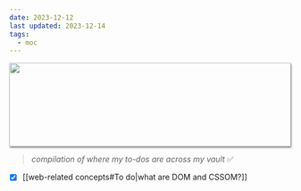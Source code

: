 ```yaml
---
date: 2023-12-12
last updated: 2023-12-14
tags:
  - moc
---
```


<img style="height: 150px; width: 100%; object-fit: cover; box-shadow: 1px 2px 3px rgba(0,0,0,.5);" src="https://64.media.tumblr.com/e9a0c1dca0cc98374c5d9ebaefd54145/67288bf31fa7038e-08/s1280x1920/5272c4249784bc5a6d4a0dce9ded8fcb891eb9ec.gifv">

> *compilation of where my to-dos are across my vault* ✅

- [x] [[web-related concepts#To do|what are DOM and CSSOM?]] 